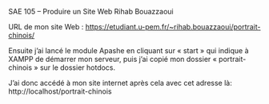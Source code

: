 SAE 105 – Produire un Site Web
Rihab Bouazzaoui

URL de mon site Web : https://etudiant.u-pem.fr/~rihab.bouazzaoui/portrait-chinois/

Ensuite j’ai lancé le module Apashe en cliquant sur « start » qui indique à XAMPP de démarrer mon serveur, puis j’ai copié mon dossier « portrait-chinois » sur le dossier hotdocs.

J’ai donc accédé à mon site internet après cela avec cet adresse là: http://localhost/portrait-chinois